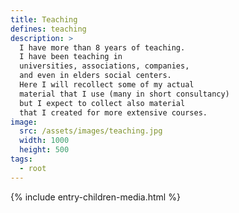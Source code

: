 ```yaml
---
title: Teaching
defines: teaching
description: >
  I have more than 8 years of teaching.
  I have been teaching in 
  universities, associations, companies,
  and even in elders social centers.
  Here I will recollect some of my actual
  material that I use (many in short consultancy)
  but I expect to collect also material
  that I created for more extensive courses.
image:
  src: /assets/images/teaching.jpg
  width: 1000
  height: 500
tags:
  - root
---
```


{% include entry-children-media.html %}


